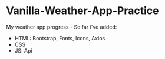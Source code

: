 # Vanilla-Weather-App-Practice
My weather app progress - So far i've added:
- HTML: Bootstrap, Fonts, Icons, Axios
- CSS
- JS: Api
